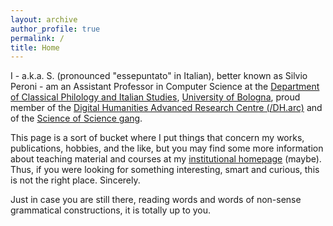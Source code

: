 ```yaml
---
layout: archive
author_profile: true
permalink: /
title: Home
---
```


I - a.k.a. S. (pronounced "essepuntato" in Italian), better known as Silvio Peroni - am an Assistant Professor in Computer Science at the [Department of Classical Philology and Italian Studies](http://www.ficlit.unibo.it/), [University of Bologna](http://www.unibo.it/en), proud member of the [Digital Humanities Advanced Research Centre (/DH.arc)](https://dharc.unibo.it) and of the [Science of Science gang](https://sosgang.github.io).

This page is a sort of bucket where I put things that concern my works, publications, hobbies, and the like, but you may find some more information about teaching material and courses at my [institutional homepage](https://www.unibo.it/sitoweb/silvio.peroni/en) (maybe). Thus, if you were looking for something interesting, smart and curious, this is not the right place. Sincerely.

Just in case you are still there, reading words and words of non-sense grammatical constructions, it is totally up to you.